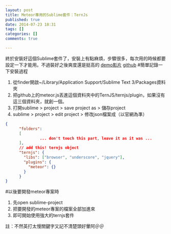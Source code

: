 ```yaml
---
layout: post
title: Meteor專用的Sublime套件：TernJs
published: true
date: 2014-07-23 18:31
tags: []
categories: []
comments: true

---
```

終於安裝好這個Sublime套件了，安裝上有點麻煩，步驟很多，每次用的時候都要設定一下才能用。不過裝好之後爽度還是挺高的
[demo影片](https://www.youtube.com/watch?v=5cAHxpNEHTc)
[github](https://github.com/Slava/tern-meteor)
#簡單記錄一下安裝過程
1. 從finder開啟~/Library/Application Support/Sublime Text 3/Packages資料夾
2. 把github上的meteor.js丟進這個資料夾中的TernJS/ternjs/plugin，如果沒有這三個資料夾，就創一個。
3. 打開sublime > project > save project as > 儲存project
4. sublime > project > edit project > 修改json檔案成（以官網為準）
```json
{
      "folders":
      [
               ... don't touch this part, leave it as it was ...
      ],
      // add this! ternjs object
      "ternjs": {
        "libs": ["browser", "underscore", "jquery"],
        "plugins": {
          "meteor": {}
        }
      }
}
```

#以後要開發meteor專案時
1. 先open sublime-project
2. 把要開發的meteor專案的檔案全部加進來
3. 即可開始使用強大的ternjs套件

註：不然英打太慢關鍵字又記不清楚頭好暈阿＠＠